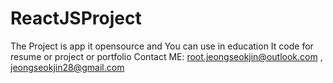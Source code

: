 # ReactJSProject
The Project is app it opensource and You can use in education 
It code for resume or project or portfolio
Contact ME: root.jeongseokjin@outlook.com , jeongseokjin28@gmail.com